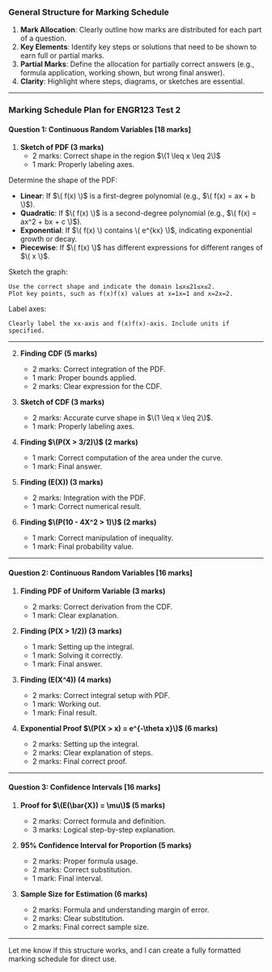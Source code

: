 ### General Structure for Marking Schedule
1. **Mark Allocation**: Clearly outline how marks are distributed for each part of a question.
2. **Key Elements**: Identify key steps or solutions that need to be shown to earn full or partial marks.
3. **Partial Marks**: Define the allocation for partially correct answers (e.g., formula application, working shown, but wrong final answer).
4. **Clarity**: Highlight where steps, diagrams, or sketches are essential.

---

### Marking Schedule Plan for ENGR123 Test 2

#### Question 1: Continuous Random Variables [18 marks]
1. **Sketch of PDF (3 marks)**
   - 2 marks: Correct shape in the region $\(1 \leq x \leq 2\)$
   - 1 mark: Properly labeling axes.
  

Determine the shape of the PDF:
- **Linear**: If $\( f(x) \)$ is a first-degree polynomial (e.g., $\( f(x) = ax + b \)$).
- **Quadratic**: If $\( f(x) \)$ is a second-degree polynomial (e.g., $\( f(x) = ax^2 + bx + c \)$).
- **Exponential**: If $\( f(x) \) contains \( e^{kx} \)$, indicating exponential growth or decay.
- **Piecewise**: If $\( f(x) \)$ has different expressions for different ranges of $\( x \)$.


Sketch the graph:

    Use the correct shape and indicate the domain 1≤x≤21≤x≤2.
    Plot key points, such as f(x)f(x) values at x=1x=1 and x=2x=2.

Label axes:

    Clearly label the xx-axis and f(x)f(x)-axis. Include units if specified.










---

2. **Finding CDF (5 marks)**
   - 2 marks: Correct integration of the PDF.
   - 1 mark: Proper bounds applied.
   - 2 marks: Clear expression for the CDF.

3. **Sketch of CDF (3 marks)**
   - 2 marks: Accurate curve shape in $\(1 \leq x \leq 2\)$.
   - 1 mark: Properly labeling axes.

4. **Finding $\(P(X > 3/2)\)$ (2 marks)**
   - 1 mark: Correct computation of the area under the curve.
   - 1 mark: Final answer.

5. **Finding \(E(X)\) (3 marks)**
   - 2 marks: Integration with the PDF.
   - 1 mark: Correct numerical result.

6. **Finding $\(P(10 - 4X^2 > 1)\)$ (2 marks)**
   - 1 mark: Correct manipulation of inequality.
   - 1 mark: Final probability value.

---

#### Question 2: Continuous Random Variables [16 marks]
1. **Finding PDF of Uniform Variable (3 marks)**
   - 2 marks: Correct derivation from the CDF.
   - 1 mark: Clear explanation.

2. **Finding \(P(X > 1/2)\) (3 marks)**
   - 1 mark: Setting up the integral.
   - 1 mark: Solving it correctly.
   - 1 mark: Final answer.

3. **Finding \(E(X^4)\) (4 marks)**
   - 2 marks: Correct integral setup with PDF.
   - 1 mark: Working out.
   - 1 mark: Final result.

4. **Exponential Proof $\(P(X > x) = e^{-\theta x}\)$ (6 marks)**
   - 2 marks: Setting up the integral.
   - 2 marks: Clear explanation of steps.
   - 2 marks: Final correct proof.

---

#### Question 3: Confidence Intervals [16 marks]
1. **Proof for $\(E(\bar{X}) = \mu\)$ (5 marks)**
   - 2 marks: Correct formula and definition.
   - 3 marks: Logical step-by-step explanation.

2. **95% Confidence Interval for Proportion (5 marks)**
   - 2 marks: Proper formula usage.
   - 2 marks: Correct substitution.
   - 1 mark: Final interval.

3. **Sample Size for Estimation (6 marks)**
   - 2 marks: Formula and understanding margin of error.
   - 2 marks: Clear substitution.
   - 2 marks: Final correct sample size.

---

Let me know if this structure works, and I can create a fully formatted marking schedule for direct use.

